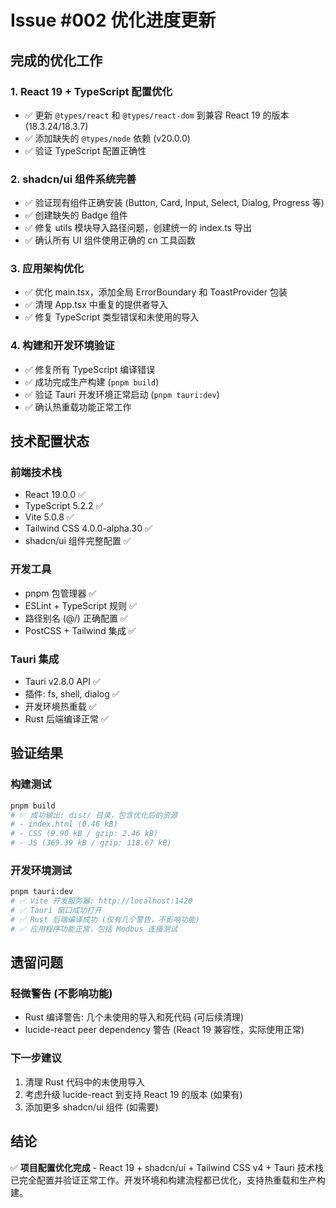# Issue #002 优化进度更新

## 完成的优化工作

### 1. React 19 + TypeScript 配置优化
- ✅ 更新 `@types/react` 和 `@types/react-dom` 到兼容 React 19 的版本 (18.3.24/18.3.7)
- ✅ 添加缺失的 `@types/node` 依赖 (v20.0.0)
- ✅ 验证 TypeScript 配置正确性

### 2. shadcn/ui 组件系统完善
- ✅ 验证现有组件正确安装 (Button, Card, Input, Select, Dialog, Progress 等)
- ✅ 创建缺失的 Badge 组件
- ✅ 修复 utils 模块导入路径问题，创建统一的 index.ts 导出
- ✅ 确认所有 UI 组件使用正确的 cn 工具函数

### 3. 应用架构优化
- ✅ 优化 main.tsx，添加全局 ErrorBoundary 和 ToastProvider 包装
- ✅ 清理 App.tsx 中重复的提供者导入
- ✅ 修复 TypeScript 类型错误和未使用的导入

### 4. 构建和开发环境验证
- ✅ 修复所有 TypeScript 编译错误
- ✅ 成功完成生产构建 (`pnpm build`)
- ✅ 验证 Tauri 开发环境正常启动 (`pnpm tauri:dev`)
- ✅ 确认热重载功能正常工作

## 技术配置状态

### 前端技术栈
- React 19.0.0 ✅
- TypeScript 5.2.2 ✅  
- Vite 5.0.8 ✅
- Tailwind CSS 4.0.0-alpha.30 ✅
- shadcn/ui 组件完整配置 ✅

### 开发工具
- pnpm 包管理器 ✅
- ESLint + TypeScript 规则 ✅
- 路径别名 (@/) 正确配置 ✅
- PostCSS + Tailwind 集成 ✅

### Tauri 集成
- Tauri v2.8.0 API ✅
- 插件: fs, shell, dialog ✅
- 开发环境热重载 ✅
- Rust 后端编译正常 ✅

## 验证结果

### 构建测试
```bash
pnpm build
# ✅ 成功输出: dist/ 目录，包含优化后的资源
# - index.html (0.46 kB)
# - CSS (9.90 kB / gzip: 2.46 kB) 
# - JS (369.39 kB / gzip: 118.67 kB)
```

### 开发环境测试
```bash  
pnpm tauri:dev
# ✅ Vite 开发服务器: http://localhost:1420
# ✅ Tauri 窗口成功打开
# ✅ Rust 后端编译成功 (仅有几个警告，不影响功能)
# ✅ 应用程序功能正常，包括 Modbus 连接测试
```

## 遗留问题

### 轻微警告 (不影响功能)
- Rust 编译警告: 几个未使用的导入和死代码 (可后续清理)
- lucide-react peer dependency 警告 (React 19 兼容性，实际使用正常)

### 下一步建议
1. 清理 Rust 代码中的未使用导入
2. 考虑升级 lucide-react 到支持 React 19 的版本 (如果有)
3. 添加更多 shadcn/ui 组件 (如需要)

## 结论

✅ **项目配置优化完成** - React 19 + shadcn/ui + Tailwind CSS v4 + Tauri 技术栈已完全配置并验证正常工作。开发环境和构建流程都已优化，支持热重载和生产构建。